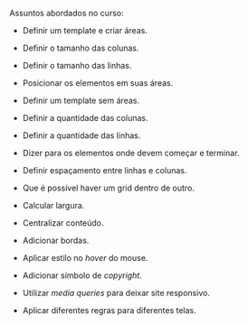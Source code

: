Assuntos abordados no curso: 

- Definir um template e criar áreas.

- Definir o tamanho das colunas.

- Definir o tamanho das linhas.

- Posicionar os elementos em suas áreas.

- Definir um template sem áreas.

- Definir a quantidade das colunas.

- Definir a quantidade das linhas.

- Dizer para os elementos onde devem começar e terminar.

- Definir espaçamento entre linhas e colunas.

- Que é possível haver um grid dentro de outro.

- Calcular largura.

- Centralizar conteúdo.

- Adicionar bordas.

- Aplicar estilo no *hover* do mouse.

- Adicionar símbolo de *copyright*.

- Utilizar *media queries* para deixar site responsivo.

- Aplicar diferentes regras para diferentes telas.
